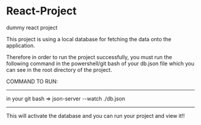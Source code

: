 # React-Project
dummy react project

This project is using a local database for fetching the data onto the application.

Therefore in order to run the project successfully, you must run the following command in the powershell/git bash of your db.json file 
which you can see in the root directory of the project.

COMMAND TO RUN: 

*******************

in your git bash =>   json-server --watch ./db.json

*******************


This will activate the database and you can run your project and view it!!
